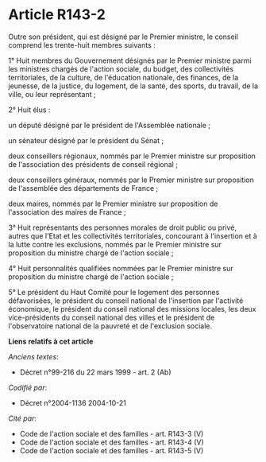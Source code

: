 # Article R143-2

Outre son président, qui est désigné par le Premier ministre, le conseil comprend les trente-huit membres suivants :

1° Huit membres du Gouvernement désignés par le Premier ministre parmi les ministres chargés de l'action sociale, du budget,
des collectivités territoriales, de la culture, de l'éducation nationale, des finances, de la jeunesse, de la justice, du
logement, de la santé, des sports, du travail, de la ville, ou leur représentant ;

2° Huit élus :

un député désigné par le président de l'Assemblée nationale ;

un sénateur désigné par le président du Sénat ;

deux conseillers régionaux, nommés par le Premier ministre sur proposition de l'association des présidents de conseil
régional ;

deux conseillers généraux, nommés par le Premier ministre sur proposition de l'assemblée des départements de France ;

deux maires, nommés par le Premier ministre sur proposition de l'association des maires de France ;

3° Huit représentants des personnes morales de droit public ou privé, autres que l'Etat et les collectivités territoriales,
concourant à l'insertion et à la lutte contre les exclusions, nommés par le Premier ministre sur proposition du ministre
chargé de l'action sociale ;

4° Huit personnalités qualifiées nommées par le Premier ministre sur proposition du ministre chargé de l'action sociale ;

5° Le président du Haut Comité pour le logement des personnes défavorisées, le président du conseil national de l'insertion
par l'activité économique, le président du conseil national des missions locales, les deux vice-présidents du conseil
national des villes et le président de l'observatoire national de la pauvreté et de l'exclusion sociale.

**Liens relatifs à cet article**

_Anciens textes_:

  - Décret n°99-216 du 22 mars 1999 - art. 2 (Ab)

_Codifié par_:

  - Décret n°2004-1136 2004-10-21

_Cité par_:

  - Code de l'action sociale et des familles - art. R143-3 (V)
  - Code de l'action sociale et des familles - art. R143-4 (V)
  - Code de l'action sociale et des familles - art. R143-5 (V)
